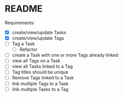 # README

Requirements:
- [X] create/view/update Tasks
- [X] create/view/update Tags
- [ ] Tag a Task
  - [ ] Refactor
- [ ] create a Task with one or more Tags already linked
- [ ] view all Tags on a Task
- [ ] view all Tasks linked to a Tag
- [ ] Tag titles should be unique
- [ ] Remove Tags linked to a Task
- [ ] link multiple Tags to a Task
- [ ] link multiple Tasks to a Tag